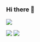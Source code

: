 ### Hi there 👋

<!--
**Hughhhhcoder/Hughhhhcoder** is a ✨ _special_ ✨ repository because its `README.md` (this file) appears on your GitHub profile.

Here are some ideas to get you started:

- 🔭 I’m currently working on ...
- 🌱 I’m currently learning ...
- 👯 I’m looking to collaborate on ...
- 🤔 I’m looking for help with ...
- 💬 Ask me about ...
- 📫 How to reach me: ...
- 😄 Pronouns: ...
- ⚡ Fun fact: ...
-->

![](https://github-readme-stats.vercel.app/api?username=Hughhhhcoder&show_icons=true&theme=dark&count_private=true)

![](https://github-readme-stats.vercel.app/api/top-langs/?username=Hughhhhcoder&theme=dark&layout=compact)
![](https://activity-graph.herokuapp.com/graph?username=Hughhhhcoder&theme=github)

<!--START_SECTION:waka-->
<!--END_SECTION:waka-->

